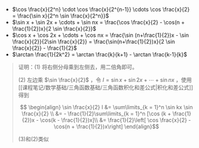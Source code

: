 - $\cos \frac{x}{2^n} \cdot \cos \frac{x}{2^{n-1}} \cdots \cos \frac{x}{2}    = \frac{\sin x}{2^n \sin \frac{x}{2^n}}$
- $\sin x + \sin 2x + \cdots + \sin nx = \frac{\cos \frac{x}{2} - \cos(n + \frac{1}{2})x}{2 \sin \frac{x}{2}}$
- $\cos x + \cos 2x + \cdots + \cos nx = \frac{\sin (n+\frac{1}{2})x - \sin \frac{x}{2}}{2\sin \frac{x}{2}} = \frac{\sin(n+\frac{1}{2})x}{2 \sin \frac{x}{2}} - \frac{1}{2}$
- $\arctan \frac{1}{2k^2} = \arctan \frac{k}{k+1} - \arctan \frac{k-1}{k}$

> 证明：(1) 将右侧分母乘到左侧去，用二倍角即可。
>
> (2) 左边乘 $\sin \frac{x}{2}$ ，令 $I = \sin x + \sin 2x + \cdots + \sin nx$ ，使用 [[课程笔记/数学基础/三角函数基础/三角函数积化和差公式|积化和差公式]] 得到
>
> $$
\begin{align}
\sin \frac{x}{2} I &= \sum\limits_{k = 1}^n  \sin kx \sin \frac{x}{2} \\
&= - \frac{1}{2}\sum\limits_{k = 1}^n [\cos (k + \frac{1}{2})x - \cos(k - \frac{1}{2})x]\\
&= \frac{1}{2}\left[  \cos \frac{x}{2} - \cos(n + \frac{1}{2})x\right]
\end{align}$$
>
>(3)和(2)类似
